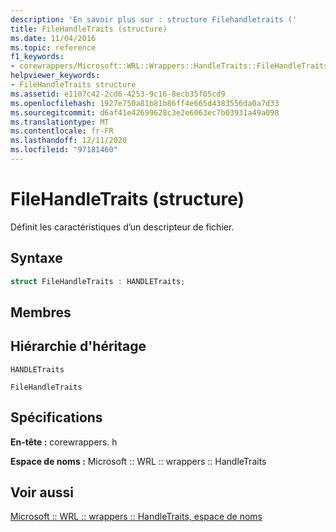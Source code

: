 ```yaml
---
description: 'En savoir plus sur : structure Filehandletraits ('
title: FileHandleTraits (structure)
ms.date: 11/04/2016
ms.topic: reference
f1_keywords:
- corewrappers/Microsoft::WRL::Wrappers::HandleTraits::FileHandleTraits
helpviewer_keywords:
- FileHandleTraits structure
ms.assetid: e1107c42-2cd6-4253-9c16-8ecb35f05cd9
ms.openlocfilehash: 1927e750a81b81b86ff4e665d4383556da0a7d33
ms.sourcegitcommit: d6af41e42699628c3e2e6063ec7b03931a49a098
ms.translationtype: MT
ms.contentlocale: fr-FR
ms.lasthandoff: 12/11/2020
ms.locfileid: "97181460"
---
```

# <a name="filehandletraits-structure"></a>FileHandleTraits (structure)

Définit les caractéristiques d’un descripteur de fichier.

## <a name="syntax"></a>Syntaxe

```cpp
struct FileHandleTraits : HANDLETraits;
```

## <a name="members"></a>Membres

## <a name="inheritance-hierarchy"></a>Hiérarchie d'héritage

`HANDLETraits`

`FileHandleTraits`

## <a name="requirements"></a>Spécifications

**En-tête :** corewrappers. h

**Espace de noms :** Microsoft :: WRL :: wrappers :: HandleTraits

## <a name="see-also"></a>Voir aussi

[Microsoft :: WRL :: wrappers :: HandleTraits, espace de noms](microsoft-wrl-wrappers-handletraits-namespace.md)
